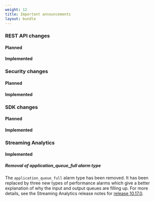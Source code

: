 ```yaml
---
weight: 12
title: Important announcements
layout: bundle
---
```


### REST API changes

#### Planned

#### Implemented


### Security changes

#### Planned

#### Implemented


### SDK changes

#### Planned

#### Implemented


### Streaming Analytics

#### Implemented

##### Removal of application_queue_full alarm type

The `application_queue_full` alarm type has been removed. It has been replaced by three new types of
performance alarms which give a better explanation of why the input and output queues are filling up.
For more details, see the Streaming Analytics release notes for
[release 10.17.0](/release-10-17-0/streaming-analytics-10-17-0).
